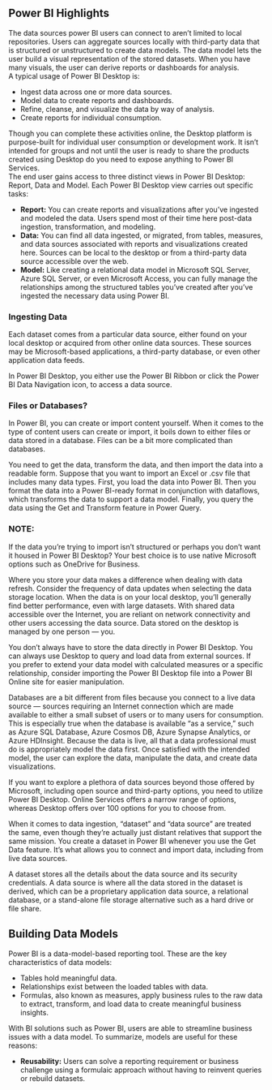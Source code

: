 ## Power BI Highlights
The data sources power BI users can connect to aren’t limited to local repositories. Users can aggregate sources locally with third-party data that is structured or unstructured to create data models. The data model lets the user build a visual representation of the stored datasets. When you have many visuals, the user can derive reports or dashboards for analysis.  
A typical usage of Power BI Desktop is:  
- Ingest data across one or more data sources.
- Model data to create reports and dashboards.
- Refine, cleanse, and visualize the data by way of analysis.
- Create reports for individual consumption.

Though you can complete these activities online, the Desktop platform is purpose-built for individual user consumption or development work. It isn’t intended for groups and not until the user is ready to share the products created using Desktop do you need to expose anything to Power BI Services.  
The end user gains access to three distinct views in Power BI Desktop: Report, Data and Model. Each Power BI Desktop view carries out specific tasks:  
- **Report:**
You can create reports and visualizations after you’ve ingested and modeled the data. Users spend most of their time here post-data ingestion, transformation, and modeling.
- **Data:**
You can find all data ingested, or migrated, from tables, measures, and data sources associated with reports and visualizations created here. Sources can be local to the desktop or from a third-party data source accessible over the web.
- **Model:**
Like creating a relational data model in Microsoft SQL Server, Azure SQL Server, or even Microsoft Access, you can fully manage the relationships among the structured tables you’ve created after you’ve ingested the necessary data using Power BI.  

### Ingesting Data  
Each dataset comes from a particular data source, either found on your local desktop or acquired from other online data sources. These sources may be Microsoft-based applications, a third-party database, or even other application data feeds.  

In Power BI Desktop, you either use the Power BI Ribbon or click the Power BI Data Navigation icon, to access a data source.  

### Files or Databases?  
In Power BI, you can create or import content yourself. When it comes to the type of content users can create or import, it boils down to either files or data stored in a database. Files can be a bit more complicated than databases.  

You need to get the data, transform the data, and then import the data into a readable form. Suppose that you want to import an Excel or .csv file that includes many data types. First, you load the data into Power BI. Then you format the data into a Power BI-ready format in conjunction with dataflows, which transforms the data to support a data model. Finally, you query the data using the Get and Transform feature in Power Query.

### NOTE:  
If the data you’re trying to import isn’t structured or perhaps you don’t want it housed in Power BI Desktop? Your best choice is to use native Microsoft options such as OneDrive for Business.  

Where you store your data makes a difference when dealing with data refresh. Consider the frequency of data updates when selecting the data storage location. When the data is on your local desktop, you’ll generally find better performance, even with large datasets. With shared data accessible over the Internet, you are reliant on network connectivity and other users accessing the data source. Data stored on the desktop is managed by one person — you.  

You don’t always have to store the data directly in Power BI Desktop. You can always use Desktop to query and load data from external sources. If you prefer to extend your data model with calculated measures or a specific relationship, consider importing the Power BI Desktop file into a Power BI Online site for easier manipulation.  

Databases are a bit different from files because you connect to a live data source — sources requiring an Internet connection which are made available to either a small subset of users or to many users for consumption. This is especially true when the database is available “as a service,” such as Azure SQL Database, Azure Cosmos DB, Azure Synapse Analytics, or Azure HDInsight. Because the data is live, all that a data professional must do is appropriately model the data first. Once satisfied with the intended model, the user can explore the data, manipulate the data, and create data visualizations.  

If you want to explore a plethora of data sources beyond those offered by Microsoft, including open source and third-party options, you need to utilize Power BI Desktop. Online Services offers a narrow range of options, whereas Desktop offers over 100 options for you to choose from.  

When it comes to data ingestion, “dataset” and “data source” are treated the same, even though they’re actually just distant relatives that support the same mission. You create a dataset in Power BI whenever you use the Get Data feature. It’s what allows you to connect and import data, including from live data sources.  

A dataset stores all the details about the data source and its security credentials. A data source is where all the data stored in the dataset is derived, which can be a proprietary application data source, a relational database, or a stand-alone file storage alternative such as a hard drive or file share.

## Building Data Models  
Power BI is a data-model-based reporting tool. These are the key characteristics of data models:  
- Tables hold meaningful data.
- Relationships exist between the loaded tables with data.
- Formulas, also known as measures, apply business rules to the raw data to extract, transform, and load data to create meaningful business insights.

With BI solutions such as Power BI, users are able to streamline business issues with a data model. To summarize, models are useful for these reasons:  
- **Reusability:** Users can solve a reporting requirement or business challenge
using a formulaic approach without having to reinvent queries or
rebuild datasets.
